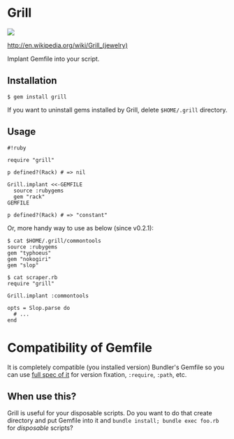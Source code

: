 # Grill

<a href="http://en.wikipedia.org/wiki/File:Paul_Wall.jpg"><img src="http://upload.wikimedia.org/wikipedia/commons/9/99/Paul_Wall.jpg" /></a>

<http://en.wikipedia.org/wiki/Grill_(jewelry)>

Implant Gemfile into your script.

## Installation

    $ gem install grill

If you want to uninstall gems installed by Grill, delete `$HOME/.grill` directory.

## Usage

    #!ruby

    require "grill"

    p defined?(Rack) # => nil

    Grill.implant <<-GEMFILE
      source :rubygems
      gem "rack"
    GEMFILE

    p defined?(Rack) # => "constant"

Or, more handy way to use as below (since v0.2.1):

    $ cat $HOME/.grill/commontools
    source :rubygems
    gem "typhoeus"
    gem "nokogiri"
    gem "slop"

    $ cat scraper.rb
    require "grill"

    Grill.implant :commontools

    opts = Slop.parse do
      # ...
    end

# Compatibility of Gemfile

It is completely compatible (you installed version) Bundler's Gemfile so you can use [full spec of it](http://gembundler.com/gemfile.html) for version fixation, `:require`, `:path`, etc.

## When use this?

Grill is useful for your disposable scripts. Do you want to do that create directory and put Gemfile into it and `bundle install; bundle exec foo.rb` for *disposable* scripts?

